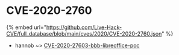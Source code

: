 # CVE-2020-2760
{% embed url="https://github.com/Live-Hack-CVE/full_database/blob/main/cves/2020/CVE-2020-2760.json" %}

* hannob ~> [CVE-2020-27603-bbb-libreoffice-poc](https://www.alice-snow.ru/2020/database/cve-2020-2760/cve-2020-27603-bbb-libreoffice-poc-hannob)